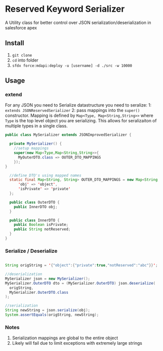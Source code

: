 # Reserved Keyword Serializer
A Utility class for better control over JSON serialization/deserialization in salesforce apex

## Install

1. `git clone`
1. `cd` into folder
1. `sfdx force:mdapi:deploy -u [username] -d ./src -w 10000`

## Usage

### extend

For any JSON you need to Serialize datastructure you need to seralize:
1: `extends JSONReservedSerializer`
2: pass mappings into the `super()` constructor.  Mapping is defined by `Map<Type, Map<String,String>>` where `Type` is the top level object you are serializing.  This allows for seralizaiton of multiple types in a single class.

```java
public class MySerializer extends JSONImprovedSerializer {

  private MySerializer() {
    //setup mappings
    super(new Map<Type,Map<String,String>>{
      MyOuterDTO.class => OUTER_DTO_MAPPINGS
    });
}

  //define DTO's using mapped names
  static final Map<String, String> OUTER_DTO_MAPPINGS = new Map<String, String> {
      'obj' => 'object',
      'isPrivate' => 'private'
  };

  public class OuterDTO {
    public InnerDTO obj;
  }

  public class InnerDTO {
    public Boolean isPrivate;
    public String notReserved;
  }
}
```

### Serialize / Deserialize

```java

String origString = '{"object":{"private":true,"notReserved":"abc"}}';

//deserialization
MySerializer json = new MySerializer();
MySerializer.OuterDTO dto = (MySerializer.OuterDTO) json.deserialize(
  origString,
  MySerializer.OuterDTO.class
);

//serialization
String newString = json.serialize(obj);
System.assertEquals(origString, newString);
```

### Notes

1. Serialization mappings are global to the entire object
1. Likely will fail due to limit exceptions with extremely large strings